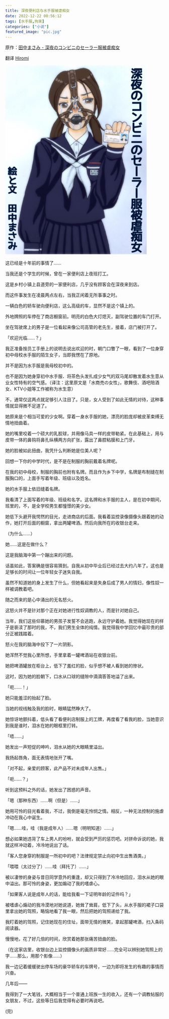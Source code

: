 ```yaml
---
title: 深夜便利店与水手服被虐痴女
date: 2022-12-22 00:56:12
tags: [水手服,拘束]
categories: ["小说"]
featured_image: "pic.jpg"
---
```


原作：[田中まさみ - 深夜のコンビニのセーラー服被虐痴女](https://www.pixiv.net/novel/show.php?id=5837761)

翻译 [Hiromi](https://hiromi.eu.org/)

![](pic.jpg)

这已经是十年前的事情了……

当我还是个学生的时候，曾在一家便利店上夜班打工。

这是乡村小镇上县道旁的一家便利店，几乎没有顾客会在深夜来到店。

而这件事发生在凌晨两点左右，当我正闲着无所事事之时。

一辆白色的轿车驶向便利店，这么高级的车，显然不是这个镇上的。

外地牌照的车停在了商店橱窗前。明亮的白色大灯熄灭，副驾驶位置的车门打开。

坐在驾驶席上的男子是一位看起来像公司高管的老先生，接着，店门被打开了。

「欢迎光临……？」

我正准备按员工手册上的说明去说出欢迎的时，朝门口瞥了一眼，看到了一位身穿初中母校水手服的陌生女子，当即我愣在了原地。

并不是因为水手服是我母校初中的。

也不是因为她身穿初中水手服、将茶色头发扎成少女气的双马尾却散发着水生意从业女性特有的空气感。（译注：这里原文是「水商売の女性」，歌舞伎、酒吧陪酒女、KTV小姐等工作被称为水生意）

不，通常仅这两点就足够引人注目了。只是，女人受到了如此无情的对待，这种事情就显得微不足道了。

她原来是个相当可爱的少女啊。穿着一身水手服的她，漂亮的脸庞却被皮革束缚无情地扭曲着。

她的嘴里咬着一个硕大的乳胶球，并用像马具一样的皮带勒紧。在此基础上，用与皮带一体的鼻钩将鼻孔纵横两方向扩张，露出了鼻腔粘膜和上门牙。

她的脸被如此扭曲，我凭什么判断她是位美人呢？

回想一下你的中学时代，是不是在制服的胸前戴着名牌呢。

在我的初中母校，制服的胸前也附有名牌。而且作为乡下中学，名牌是布制缝在制服胸口的，上面手写着年级、班级以及姓名。

她的水手服上依旧缝着名牌。

我看清了上面写着的年级、班级和名字。这名牌和水手服的主人，是在初中期间，班里的，不，是全学校男生都憧憬的美少女。

她低下头避开我愕然的目光，走进商店的后面。我看着监控录像摄像头跟着她的动作，她打开后面的橱窗，拿出两罐啤酒。然后向我所在的收银台走来。

（为什么……）

她……这是在做什么？

这是我脑海中第一个蹦出来的问题。

话虽如此，答案确是很容易猜到。自我从初中毕业后已经过去大约八年了。这也是足够长的时间让一位年轻女子迷失自我。

虽然不知道她的身上发生了什么，但她看起来是失身后成了男人的情妇，像性奴一样被调教着吧。

随之而来的是心中涌出的无名怒火。

这怒火并不是针对那个正在对她进行性奴调教的人，而是针对她自己。

当年，我们这些仰慕她的男孩子发誓不会逃跑，永远守护着她。我觉得她现在的样子是亵渎了那时的我，不，我们男生全体的纯情。我觉得我中学回忆中最珍贵的部分正被践踏着。

怒火在我的脑海中投下了一片阴影。

她浑然不觉我心里所想，手里拿着一罐啤酒站在收银台前。

她把啤酒罐放在柜台上，低下了羞红的脸，似乎想不被人看到她的惨状。

这时，因为她的脸朝下，口水从口球的缝隙中滴滴答答地溢了出来。

「呃……！」

她只能羞涩的抬起了脸。

当她的视线触及我的脸时，眼睛猛然睁大了。

她惊讶地颤抖着，低头看了看便利店制服上的工牌，再度看了看我的脸，当她意识到我是谁时，泪水在她的眼框里打转。

「唔……」

她发出一声短促的呻吟，泪水从她的大眼睛里溢出。

我扬起唇角，面无表情地张开了嘴。

「对不起，亲爱的顾客，此产品不对未成年人出售。」

「呃……？」

听到这预料之外的话，她发出了困惑的声音。

「嗯（那种东西）……啊（但是）……」

她用可怜的目光看着我，不过，我倒是毫无怜悯之情。相反，一种无法控制的施虐冲动在我心中诞生。

「嗯……哇，哇（我是成年人）……嗯（明明知道）……」

想必如果她违背了车上男人的吩咐，就会受到严厉的惩罚吧。对拼命诉说的她，我就这样冲动着，冷冷地说出了话。

「客人您身穿的制服是一所初中的吧？法律规定禁止向初中生出售酒类。」

「喂喂（太过分了）……哇（拜托了）……」

被以凄惨的身姿与昔日同学意外的重逢，却又只得到了冷冷地回应，泪水从她的眼中溢出。那可怜的身姿，更加煽动了我的嗜虐心。

「如果客人说是成年人的话，能给我看一下证明年龄的证件吗？」

被嗜虐心煽动的我冷漠地对她说道，她耸了耸肩，低下了头，从水手服的裙子口袋里拿出她的驾照，略恼地看了我一眼，然后把她的驾照递给了我。

我盯着她的驾照，记住她现在的住址，面带无情的微笑，拿起那罐啤酒，扫入条码阅读器。

慢慢地，花了好几倍的时间，欣赏着她那张痛苦扭曲的脸。

（在这家店里，收银台边上监控摄像头的画质非常好……完全可以辨别她驾照上的字……那么，用那个影像……）

我一边记着缓缓驶出停车场的豪华轿车的车牌号，一边为即将发生的有趣的事情而兴奋。

几年后——

我得到了一大笔钱，大概相当于一个普通上班族一生的收入，还有一个调教帖服的女朋友，不过，这些等日后我觉得有必要时再说吧。

(完)